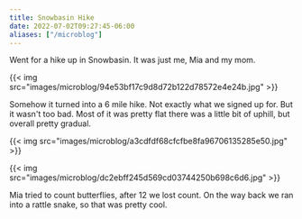 ```yaml
---
title: Snowbasin Hike
date: 2022-07-02T09:27:45-06:00
aliases: ["/microblog"]
---
```


Went for a hike up in Snowbasin. 
It was just me, Mia and my mom.

{{< img src="images/microblog/94e53bf17c9d8d72b122d78572e4e24b.jpg" >}}

Somehow it turned into a 6 mile hike. 
Not exactly what we signed up for. 
But it wasn't too bad. 
Most of it was pretty flat there was a little bit of uphill, but overall pretty gradual.

{{< img src="images/microblog/a3cdfdf68cfcfbe8fa96706135285e50.jpg" >}}

{{< img src="images/microblog/dc2ebff245d569cd03744250b698c6d6.jpg" >}}

Mia tried to count butterflies, after 12 we lost count.
On the way back we ran into a rattle snake, so that was pretty cool.
